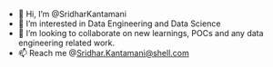 - 👋 Hi, I’m @SridharKantamani
- 👀 I’m interested in Data Engineering and Data Science
- 💞️ I’m looking to collaborate on new learnings, POCs and any data engineering related work.
- 📫 Reach me @Sridhar.Kantamani@shell.com

<!---
SridharKantamani/SridharKantamani is a ✨ special ✨ repository because its `README.md` (this file) appears on your GitHub profile.
You can click the Preview link to take a look at your changes.
--->
